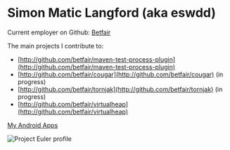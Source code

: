 ---
---
Simon Matic Langford (aka eswdd)
================================

Current employer on Github: [Betfair](http://betfair.github.io)

The main projects I contribute to:
* [http://github.com/betfair/maven-test-process-plugin](http://github.com/betfair/maven-test-process-plugin)
* [http://github.com/betfair/cougar](http://github.com/betfair/cougar) (in progress)
* [http://github.com/betfair/tornjak](http://github.com/betfair/tornjak) (in progress)
* [http://github.com/betfair/virtualheap](http://github.com/betfair/virtualheap)

[My Android Apps](https://play.google.com/store/apps/developer?id=exemel+software)

![Project Euler profile](http://projecteuler.net/profile/eswdd.png)
